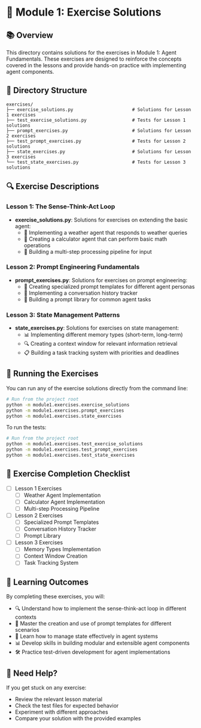 # 🧪 Module 1: Exercise Solutions

## 📚 Overview

This directory contains solutions for the exercises in Module 1: Agent Fundamentals. These exercises are designed to reinforce the concepts covered in the lessons and provide hands-on practice with implementing agent components.

## 📁 Directory Structure

```
exercises/
├── exercise_solutions.py                      # Solutions for Lesson 1 exercises
├── test_exercise_solutions.py                 # Tests for Lesson 1 solutions
├── prompt_exercises.py                        # Solutions for Lesson 2 exercises
├── test_prompt_exercises.py                   # Tests for Lesson 2 solutions
├── state_exercises.py                         # Solutions for Lesson 3 exercises
└── test_state_exercises.py                    # Tests for Lesson 3 solutions
```

## 🔍 Exercise Descriptions

### Lesson 1: The Sense-Think-Act Loop

- **exercise_solutions.py**: Solutions for exercises on extending the basic agent:
  - 🤖 Implementing a weather agent that responds to weather queries
  - 🧮 Creating a calculator agent that can perform basic math operations
  - 🔄 Building a multi-step processing pipeline for input

### Lesson 2: Prompt Engineering Fundamentals

- **prompt_exercises.py**: Solutions for exercises on prompt engineering:
  - 📝 Creating specialized prompt templates for different agent personas
  - 💬 Implementing a conversation history tracker
  - 🧠 Building a prompt library for common agent tasks

### Lesson 3: State Management Patterns

- **state_exercises.py**: Solutions for exercises on state management:
  - 📊 Implementing different memory types (short-term, long-term)
  - 🔍 Creating a context window for relevant information retrieval
  - 📋 Building a task tracking system with priorities and deadlines

## 🚀 Running the Exercises

You can run any of the exercise solutions directly from the command line:

```bash
# Run from the project root
python -m module1.exercises.exercise_solutions
python -m module1.exercises.prompt_exercises
python -m module1.exercises.state_exercises
```

To run the tests:

```bash
# Run from the project root
python -m module1.exercises.test_exercise_solutions
python -m module1.exercises.test_prompt_exercises
python -m module1.exercises.test_state_exercises
```

## 📝 Exercise Completion Checklist

- [ ] Lesson 1 Exercises
  - [ ] Weather Agent Implementation
  - [ ] Calculator Agent Implementation
  - [ ] Multi-step Processing Pipeline
- [ ] Lesson 2 Exercises
  - [ ] Specialized Prompt Templates
  - [ ] Conversation History Tracker
  - [ ] Prompt Library
- [ ] Lesson 3 Exercises
  - [ ] Memory Types Implementation
  - [ ] Context Window Creation
  - [ ] Task Tracking System

## 🧠 Learning Outcomes

By completing these exercises, you will:
- 🔍 Understand how to implement the sense-think-act loop in different contexts
- 🧩 Master the creation and use of prompt templates for different scenarios
- 🔄 Learn how to manage state effectively in agent systems
- 📊 Develop skills in building modular and extensible agent components
- 🛠️ Practice test-driven development for agent implementations

## 🤔 Need Help?

If you get stuck on any exercise:
- Review the relevant lesson material
- Check the test files for expected behavior
- Experiment with different approaches
- Compare your solution with the provided examples
